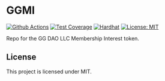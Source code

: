 # GGMI

[![Github Actions][gha-badge]][gha] [![Test Coverage][coverage-badge]][coverage] [![Hardhat][hardhat-badge]][hardhat]
[![License: MIT][license-badge]][license]

[gha]: https://github.com/gnosisguild/GGMI/actions
[gha-badge]: https://github.com/gnosisguild/GGMI/actions/workflows/ci.yml/badge.svg
[hardhat]: https://hardhat.org/
[hardhat-badge]: https://img.shields.io/badge/Built%20with-Hardhat-FFDB1C.svg
[license]: https://opensource.org/license/lgpl-3-0/
[license-badge]: https://img.shields.io/badge/License-LGPLV3-blue.svg
[coverage]: https://coveralls.io/github/gnosisguild/GGMI?branch=main
[coverage-badge]: https://coveralls.io/repos/github/gnosisguild/GGMI/badge.svg?branch=main&cache_bust=1

Repo for the GG DAO LLC Membership Interest token.

## License

This project is licensed under MIT.
